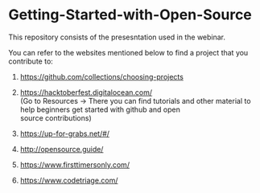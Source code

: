 # Getting-Started-with-Open-Source
This repository consists of the presesntation used in the webinar.

You can refer to the websites mentioned below to find a project that you contribute to:

1. https://github.com/collections/choosing-projects
2. https://hacktoberfest.digitalocean.com/   
   (Go to Resources -> There you can find tutorials and other material to help beginners get started with github and open         
    source contributions) 
    
3. https://up-for-grabs.net/#/
4. http://opensource.guide/
5. https://www.firsttimersonly.com/
6. https://www.codetriage.com/ 
